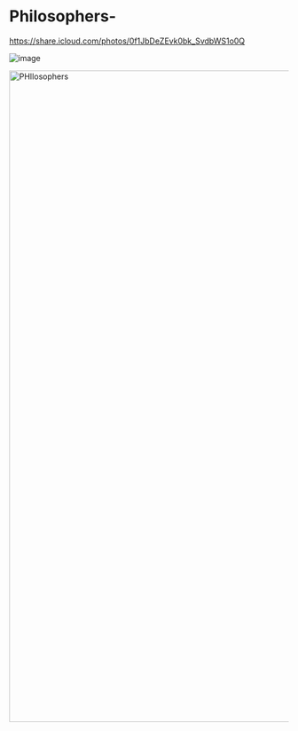 # Philosophers-

https://share.icloud.com/photos/0f1JbDeZEvk0bk_SvdbWS1o0Q

![image](https://user-images.githubusercontent.com/82111543/217303951-9051f2db-fa18-413d-8f09-2a98c8943b0a.png)

<img width="1175" alt="PHIlosophers" src="https://user-images.githubusercontent.com/82111543/218946249-ca9dd1ea-e2f1-4939-aaa7-52d107a35f30.png">
